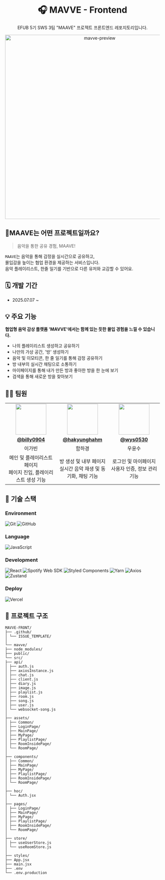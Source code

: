 <div align="center">
  <h1>🎧 MAVVE - Frontend</h1>
  <p>EFUB 5기 SWS 3팀 "MAAVE" 프로젝트 프론트엔드 레포지토리입니다.</p>
  <img width="600" alt="mavve-preview" src="https://github.com/user-attachments/assets/65266682-ae49-447b-af9d-8c872395382a" />
</div>


## 🎸MAAVE는 어떤 프로젝트일까요?

> 음악을 통한 공유 경험, MAAVE!

`MAAVE`는 음악을 통해 감정을 실시간으로 공유하고,  
몰입감을 높이는 협업 환경을 제공하는 서비스입니다.  
음악 플레이리스트, 한줄 일기를 기반으로 다른 유저와 교감할 수 있어요.



## 🗓️ 개발 기간
- 2025.07.07 ~



## 💡 주요 기능

 **협업형 음악 감상 플랫폼 'MAVVE'에서는 함께 있는 듯한 몰입 경험을 느낄 수 있습니다.** 
- 나의 플레이리스트 생성하고 공유하기
- 나만의 가상 공간, '방' 생성하기
- 음악 및 이모티콘, 한 줄 일기를 통해 감정 공유하기
- 방 내부의 실시간 채팅으로 소통하기
- 마이페이지를 통해 내가 만든 방과 좋아한 방을 한 눈에 보기
- 검색을 통해 새로운 방을 찾아보기
  


## 👩‍💻 팀원

<table style="table-layout: fixed; width: 100%;">
  <tr>
    <td align="center" width="33%"><img src="https://github.com/billy0904.png" width="100" /></td>
    <td align="center" width="33%"><img src="https://github.com/hakyunghahm.png" width="100" /></td>
    <td align="center" width="33%"><img src="https://github.com/wys0530.png" width="100" /></td>
  </tr>
  <tr>
    <td align="center"><a href="https://github.com/billy0904"><strong>@billy0904</strong></a></td>
    <td align="center"><a href="https://github.com/hakyunghahm"><strong>@hakyunghahm</strong></a></td>
    <td align="center"><a href="https://github.com/wys0530"><strong>@wys0530</strong></a></td>
  </tr>
  <tr>
    <td align="center">이가빈</td>
    <td align="center">함하경</td>
    <td align="center">우윤수</td>
  </tr>
  <tr>
    <td align="center">메인 및 플레이리스트 페이지<br/>페이지 진입, 플레이리스트 생성 기능</td>
    <td align="center">방 생성 및 내부 페이지<br/>실시간 음악 재생 및 동기화, 채팅 기능</td>
    <td align="center">로그인 및 마이페이지<br/>사용자 인증, 정보 관리 기능</td>
  </tr>
</table>

## 🔧 기술 스택

### Environment  
![Git](https://img.shields.io/badge/GIT-F05032?style=for-the-badge&logo=git&logoColor=white)
![GitHub](https://img.shields.io/badge/GitHub-181717?style=for-the-badge&logo=github&logoColor=white)

### Language  
![JavaScript](https://img.shields.io/badge/JavaScript-F7DF1E?style=for-the-badge&logo=javascript&logoColor=black)

### Development  
![React](https://img.shields.io/badge/React-61DAFB?style=for-the-badge&logo=react&logoColor=white)
![Spotify Web SDK](https://img.shields.io/badge/Spotify%20Web%20SDK-1ED760?style=for-the-badge&logo=spotify&logoColor=white)
![Styled Components](https://img.shields.io/badge/Styled--Components-DB7093?style=for-the-badge&logo=styled-components&logoColor=white)
![Yarn](https://img.shields.io/badge/Yarn-2C8EBB?style=for-the-badge&logo=yarn&logoColor=white)
![Axios](https://img.shields.io/badge/Axios-5A29E4?style=for-the-badge&logo=axios&logoColor=white)
![Zustand](https://img.shields.io/badge/Zustand-000000?style=for-the-badge&logo=Zustand&logoColor=white)

### Deploy  
![Vercel](https://img.shields.io/badge/Vercel-000000?style=for-the-badge&logo=vercel&logoColor=white)


## 📁 프로젝트 구조

```
MAVVE-FRONT/
├── .github/
│ └── ISSUE_TEMPLATE/
│
└── mavve/
├── node_modules/
├── public/
└── src/
├── api/
│ ├── auth.js
│ ├── axiosInstance.js
│ ├── chat.js
│ ├── client.js
│ ├── diary.js
│ ├── image.js
│ ├── playlist.js
│ ├── room.js
│ ├── song.js
│ ├── user.js
│ └── websocket-song.js
│
├── assets/
│ ├── Common/
│ ├── LoginPage/
│ ├── MainPage/
│ ├── MyPage/
│ ├── PlaylistPage/
│ ├── RoomInsidePage/
│ └── RoomPage/
│
├── components/
│ ├── Common/
│ ├── MainPage/
│ ├── MyPage/
│ ├── PlaylistPage/
│ ├── RoomInsidePage/
│ └── RoomPage/
│
├── hoc/
│ └── Auth.jsx
│
├── pages/
│ ├── LoginPage/
│ ├── MainPage/
│ ├── MyPage/
│ ├── PlaylistPage/
│ ├── RoomInsidePage/
│ └── RoomPage/
│
├── store/
│ ├── useUserStore.js
│ └── useRoomStore.js
│
├── styles/
├── App.jsx
├── main.jsx
├── .env
└── .env.production      

```


